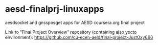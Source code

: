# aesd-finalprj-linuxapps
aesdsocket and gnssposget apps for AESD coursera.org final project

Link to "Final Project Overview" repository (containing also yocto environment):
https://github.com/cu-ecen-aeld/final-project-JustOxy666
